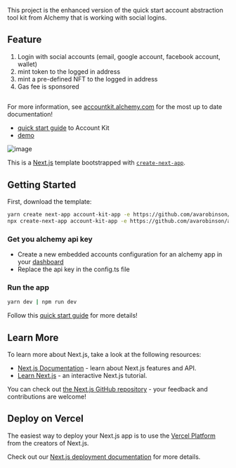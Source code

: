 This project is the enhanced version of the quick start account abstraction tool kit from Alchemy that is working with social logins.

## Feature
1. Login with social accounts (email, google account, facebook account, wallet)
2. mint token to the logged in address
3. mint a pre-defined NFT to the logged in address
4. Gas fee is sponsored
##
For more information, see [accountkit.alchemy.com](https://accountkit.alchemy.com/) for the most up to date documentation!

- [quick start guide](https://accountkit.alchemy.com/react/quickstart) to Account Kit
- [demo](https://demo.alchemy.com/)

![image](https://github.com/user-attachments/assets/b7a820e7-1927-4bee-8eaa-52ca4af0f87a)

This is a [Next.js](https://nextjs.org/) template bootstrapped with [`create-next-app`](https://github.com/vercel/next.js/tree/canary/packages/create-next-app).

## Getting Started

First, download the template:

```bash
yarn create next-app account-kit-app -e https://github.com/avarobinson/account-kit-quickstart |
npx create-next-app account-kit-app -e https://github.com/avarobinson/account-kit-quickstart
```

### Get you alchemy api key

- Create a new embedded accounts configuration for an alchemy app in your [dashboard](https://dashboard.alchemy.com/accounts)
- Replace the api key in the config.ts file

### Run the app

```bash
yarn dev | npm run dev
```

Follow this [quick start guide](https://accountkit.alchemy.com/) for more details!

## Learn More

To learn more about Next.js, take a look at the following resources:

- [Next.js Documentation](https://nextjs.org/docs) - learn about Next.js features and API.
- [Learn Next.js](https://nextjs.org/learn) - an interactive Next.js tutorial.

You can check out [the Next.js GitHub repository](https://github.com/vercel/next.js/) - your feedback and contributions are welcome!

## Deploy on Vercel

The easiest way to deploy your Next.js app is to use the [Vercel Platform](https://vercel.com/new?utm_medium=default-template&filter=next.js&utm_source=create-next-app&utm_campaign=create-next-app-readme) from the creators of Next.js.

Check out our [Next.js deployment documentation](https://nextjs.org/docs/deployment) for more details.
